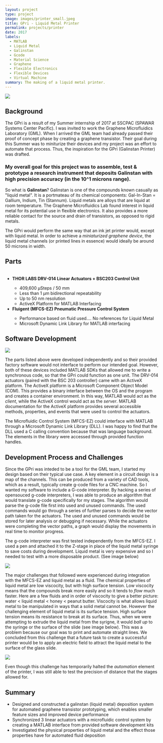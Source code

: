 ```yaml
---
layout: project
type: project
image: images/printer_small.jpeg
title: GPri - Liquid Metal Printer
permalink: projects/printer
date: 2017
labels:
  - MATLAB
  - Liquid Metal
  - Galinstan
  - Gcode
  - Material Science
  - Graphene
  - Flexible Electronics
  - Flexible Devices
  - Virtual Machine
summary: The making of a liquid metal printer. 
---
```


<div class="ui image">
  <img class="ui image" src="../images/printer_big.JPG">
</div>


## Background
The GPri is a result of my Summer internship of 2017 at SSCPAC (SPAWAR Systems Center Pacific). I was invited to work the Graphene Microfluidics Laboratory (GML). When I arrived the GML team had already passed their proof of concept phase by creating a graphene transistor. Their goal during this Summer was to miniturize their devices and my project was an effort to automate that process. Thus, the inspiration for the GPri (Galinstan Printer) was drafted. 

### My overall goal for this project was to assemble, test & prototype a research instrument that deposits Galinstan with high precision accuracy (in the 10^1 microns range). 

So what is <b>Galinstan</b>? Galinstan is one of the compounds known casually as "liquid metal". It is a portmateau of its chemical components: Gal-In-Stan = Gallium, Indium, Tin (Stannum). Liquid metals are alloys that are liquid at room temperature. The Graphene Microfluidics Lab found interest in liquid metal for its potential use in flexible electronics. It also provides a more reliable contact for the source and drain of transistors, as opposed to rigid metals. 

The GPri would perform the same way that an ink jet printer would, except with liquid metal. In order to achieve a *miniaturized graphene device*, the liquid metal channels (or printed lines in essence) would ideally be around 50 microns in width. 

## Parts
<ul>
  <li><b> THOR LABS DRV-014 Linear Actuators + BSC203 Control Unit </b></li>
  <ul>
    <li> 409,600 µSteps / 50 mm  </li>
    <li> Less than 1 µm bidirectional repeatability </li>
    <li> Up to 50 nm resolution </li>
    <li> ActiveX Platform for MATLAB Interfacing </li>
  </ul>   

  <li><b> Fluigent (MFCS-EZ) Pneumatic Pressure Control System </b></li>
  <ul>
    <li> Performance based on fluid used.... No references for Liquid Metal </li>
    <li> Microsoft Dynamic Link Library for MATLAB interfacing </li>
  </ul>
</ul>


## Software Development
<div class= "ui image">
  <img class="ui image" src="../images/printer_diagram.png">
</div>

The parts listed above were developed independently and so their provided factory software would not interface to perform our intended goal. However, both of these devices included MATLAB SDKs that allowed me to write a synchronous code, so that the GPri could function as one unit. The DRV-014 actuators (paired with the BSC 203 controller) came with an ActiveX platform. The ActiveX platform is a Microsoft Component Object Model (COM). This provides a binary interface between the OS and the program and creates a container environment. In this way, MATLAB would act as the *client*, while the ActiveX control would act as the *server*. MATLAB documentation for the ActiveX platform provides several accessible methods, properties, and events that were used to control the actuators. 

The Microfluidic Control System (MFCS-EZ) could interface with MATLAB through a Microsoft Dynamic Link Library (DLL). I was happy to find that the DLL used a C calling convention because that was language background. The elements in the library were accessed through provided function handles. 

## Development Process and Challenges
Since the GPri was inteded to be a tool for the GML team, I started my design based on their typical use case. A key element in a circuit design is a map of the channels. This can be produced from a variety of CAD tools, which as a result, typically create g-code files for a CNC machine. So I wanted my software to include a G-code interpreter. By hacking a series of opensouced g-code interpreters, I was able to produce an algorithm that would translate g-code specifically for my stages. The algorithm would parse the g-code file first into used and unused commands. The used commands would go through a series of further parses to decide the vector path taken for the actuators. The used and unused commands would be stored for later analysis or debugging if necessary. While the actuators were completing the vector paths, a graph would display the movements in real time to monitor progress. 

The g-code interpreter was first tested independently from the MFCS-EZ. I used a pen and attached it to the Z-stage in place of the liquid metal syringe to save costs during development. Liquid metal is very expensive and so I needed to test with a more disposable product. (See image below)

<div class= "ui image">
   <img class="ui image" src="../images/printer_logo.JPG">
</div>

The major challenges that followed were experienced during integration with the MFCS-EZ and liquid metal as a fluid. The chemical properties of liquid metal are low viscocity, but with high surface tension. Low viscocity means that the compounds break more easily and so it tends to *flow* much faster. Here are a few fluids and in order of viscocity to give a better picture: water < liquid metal < honey < peanut butter. Viscocity is what allows liquid metal to be manipulated in ways that a solid metal cannot be. However the challenging element of liquid metal is its surface tension. High surface tension means its resistance to break at its surface. Thus, when we were attempting to extrude the liquid metal from the syrigne, it would *ball up* to the syringe or the surface of the slide (see image below). This was a problem because our goal was to print and automate straight lines. We concluded from this challenge that a future task to create a successful printer would be to apply an electric field to attract the liquid metal to the surface of the glass slide. 

<div class= "ui image">
  <img class="ui image" src="../images/priter_metal.JPG">
</div>

Even though this challenge has temporarily halted the *automation* element of the printer, I was still able to test the precision of distance that the stages allowed for. 


## Summary
<ul>
  <li> Designed and constructed a galinstan (liquid metal) deposition system for automated graphene transistor prototyping, which enables smaller feature sizes and improved device performance </li>
  <li> Synchronized 3 linear actuators with a microfluidic control system by creating a MATLAB interface from provided software development kits </li>
<li> Investigated the physical properties of liquid metal and the effect those properties have for automated fluid deposition </li>
</ul>


